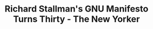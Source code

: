---
categories: all_articles articles
provider_display: "www.newyorker.com"
provider_name: "www.newyorker.com"
favicon_url: http://www.newyorker.com/wp-content/assets/dist/img/icon/favicon.ico
title: "Richard Stallman's GNU Manifesto Turns Thirty - The New Yorker"
published: 2015-03-19
source: http://www.newyorker.com/business/currency/the-gnu-manifesto-turns-thirty
thumbnail: http://www.newyorker.com/wp-content/uploads/2015/03/Bustillos-Richard-Stallman1-1200-630-13194008.jpg
---